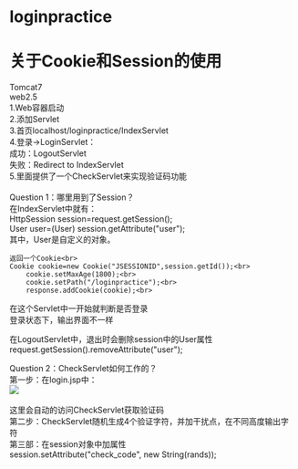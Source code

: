 # loginpractice
# 关于Cookie和Session的使用
Tomcat7<br>
web2.5<br>
1.Web容器启动<br>
2.添加Servlet<br>
3.首页localhost/loginpractice/IndexServlet<br>
4.登录->LoginServlet：<br>
        成功：LogoutServlet<br>
        失败：Redirect to IndexServlet<br>
5.里面提供了一个CheckServlet来实现验证码功能<br>
<br>
Question 1：哪里用到了Session？<br>
在IndexServlet中就有：<br>
    HttpSession session=request.getSession();<br>
		User user=(User) session.getAttribute("user");<br>
    其中，User是自定义的对象。<br>
    
    返回一个Cookie<br>
    Cookie cookie=new Cookie("JSESSIONID",session.getId());<br>
		cookie.setMaxAge(1800);<br>
		cookie.setPath("/loginpractice");<br>
		response.addCookie(cookie);<br>
在这个Servlet中一开始就判断是否登录<br>
登录状态下，输出界面不一样<br>

在LogoutServlet中，退出时会删除session中的User属性<br>
    request.getSession().removeAttribute("user");<br>
    


Question 2：CheckServlet如何工作的？<br>
第一步：在login.jsp中：<br>
    <img src="/loginpractice/CheckServlet"><br />		<br>
    这里会自动的访问CheckServlet获取验证码<br>
第二步：CheckServlet随机生成4个验证字符，并加干扰点，在不同高度输出字符<br>
第三部：在session对象中加属性<br>
    session.setAttribute("check_code", new String(rands));<br>
